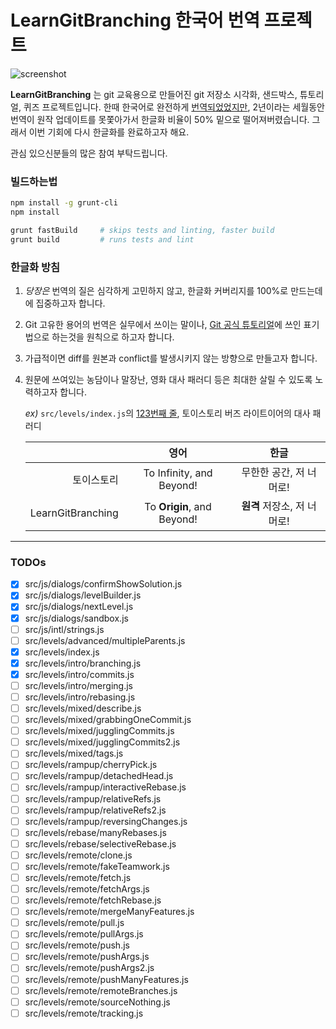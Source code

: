 LearnGitBranching 한국어 번역 프로젝트
========

![screenshot][]

**LearnGitBranching** 는 git 교육용으로 만들어진 git 저장소 시각화, 샌드박스,
튜토리얼, 퀴즈 프로젝트입니다. 한때 한국어로 완전하게 [번역되었었지만][urigit],
2년이라는 세월동안 번역이 원작 업데이트를 못쫓아가서 한글화 비율이 50% 밑으로
떨어져버렸습니다. 그래서 이번 기회에 다시 한글화를 완료하고자 해요.

관심 있으신분들의 많은 참여 부탁드립니다.

### 빌드하는법

```sh
npm install -g grunt-cli
npm install

grunt fastBuild     # skips tests and linting, faster build
grunt build         # runs tests and lint
```

### 한글화 방침

1.  *당장은* 번역의 질은 심각하게 고민하지 않고, 한글화 커버리지를 100%로 만드는데에 집중하고자 합니다.

1.  Git 고유한 용어의 번역은 실무에서 쓰이는 말이나, [Git 공식 튜토리얼][git]에 쓰인 표기법으로 하는것을 원칙으로 하고자 합니다.

1.  가급적이면 diff를 원본과 conflict를 발생시키지 않는 방향으로 만들고자 합니다.

1.  원문에 쓰여있는 농담이나 말장난, 영화 대사 패러디 등은 최대한 살릴 수 있도록 노력하고자 합니다.

    *ex)* `src/levels/index.js`의 [123번째 줄][example], 토이스토리 버즈 라이트이어의 대사 패러디

    |                   |             영어           |              한글           |
    |------------------:|:--------------------------:|:---------------------------:|
    |        토이스토리 | To Infinity, and Beyond!   | 무한한 공간, 저 너머로!     |
    | LearnGitBranching | To **Origin**, and Beyond! | **원격** 저장소, 저 너머로! |

--------

### TODOs

- [x] src/js/dialogs/confirmShowSolution.js
- [x] src/js/dialogs/levelBuilder.js
- [x] src/js/dialogs/nextLevel.js
- [x] src/js/dialogs/sandbox.js
- [ ] src/js/intl/strings.js
- [ ] src/levels/advanced/multipleParents.js
- [x] src/levels/index.js
- [x] src/levels/intro/branching.js
- [x] src/levels/intro/commits.js
- [ ] src/levels/intro/merging.js
- [ ] src/levels/intro/rebasing.js
- [ ] src/levels/mixed/describe.js
- [ ] src/levels/mixed/grabbingOneCommit.js
- [ ] src/levels/mixed/jugglingCommits.js
- [ ] src/levels/mixed/jugglingCommits2.js
- [ ] src/levels/mixed/tags.js
- [ ] src/levels/rampup/cherryPick.js
- [ ] src/levels/rampup/detachedHead.js
- [ ] src/levels/rampup/interactiveRebase.js
- [ ] src/levels/rampup/relativeRefs.js
- [ ] src/levels/rampup/relativeRefs2.js
- [ ] src/levels/rampup/reversingChanges.js
- [ ] src/levels/rebase/manyRebases.js
- [ ] src/levels/rebase/selectiveRebase.js
- [ ] src/levels/remote/clone.js
- [ ] src/levels/remote/fakeTeamwork.js
- [ ] src/levels/remote/fetch.js
- [ ] src/levels/remote/fetchArgs.js
- [ ] src/levels/remote/fetchRebase.js
- [ ] src/levels/remote/mergeManyFeatures.js
- [ ] src/levels/remote/pull.js
- [ ] src/levels/remote/pullArgs.js
- [ ] src/levels/remote/push.js
- [ ] src/levels/remote/pushArgs.js
- [ ] src/levels/remote/pushArgs2.js
- [ ] src/levels/remote/pushManyFeatures.js
- [ ] src/levels/remote/remoteBranches.js
- [ ] src/levels/remote/sourceNothing.js
- [ ] src/levels/remote/tracking.js

[urigit]: https://github.com/urigit/learnGitBranching
[screenshot]: assets/learnGitBranching.png
[git]: http://git-scm.com/book/ko/
[example]: https://github.com/simnalamburt/learnGitBranching/blob/master-korean/src/levels/index.js#L123
